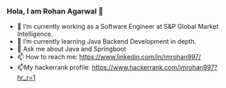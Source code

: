 ### Hola, I am Rohan Agarwal 👋

<!--
**imrohan997/imrohan997** is a ✨ _special_ ✨ repository because its `README.md` (this file) appears on your GitHub profile.

Here are some ideas to get you started:

- 🔭 I’m currently working as a Power Programmer at Infosys.
- 🌱 I’m currently learning ...
- 👯 I’m looking to collaborate on ...
- 🤔 I’m looking for help with ...
- 💬 Ask me about ...
- 📫 How to reach me: ...
- 😄 Pronouns: ...
- ⚡ Fun fact: ...
-->

- 🔭 I’m currently working as a Software Engineer at S&P Global Market Intelligence.
- 🌱 I’m currently learning Java Backend Development in depth.
- 💬 Ask me about Java and Springboot
- 📫 How to reach me: https://www.linkedin.com/in/imrohan997/
- 📫My hackerrank profile: https://www.hackerrank.com/imrohan997?hr_r=1
